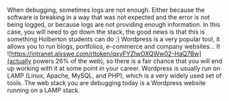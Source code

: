 When debugging, sometimes logs are not enough. Either because the software is breaking in a way that was not expected and the error is not being logged, or because logs are not providing enough information. In this case, you will need to go down the stack, the good news is that this is something Holberton students can do :) Wordpress is a very popular tool, it allows you to run blogs, portfolios, e-commerce and company websites… It ![https://intranet.alxswe.com/rltoken/qxyFYZIwOXQWw02-HaQ7Bw](actually powers 26% of the web), so there is a fair chance that you will end up working with it at some point in your career. Wordpress is usually run on LAMP (Linux, Apache, MySQL, and PHP), which is a very widely used set of tools. The web stack you are debugging today is a Wordpress website running on a LAMP stack.
